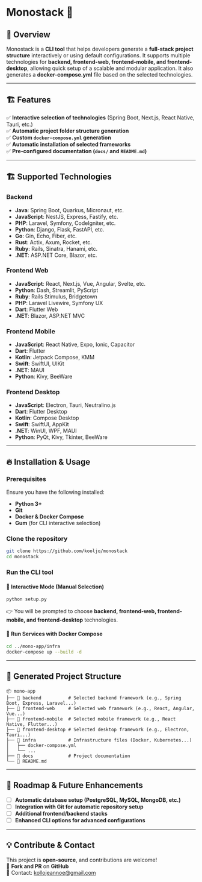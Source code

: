 # **Monostack 🚀**

## 📌 Overview
Monostack is a **CLI tool** that helps developers generate a **full-stack project structure** interactively or using default configurations. It supports multiple technologies for **backend, frontend-web, frontend-mobile, and frontend-desktop**, allowing quick setup of a scalable and modular application. It also generates a **docker-compose.yml** file based on the selected technologies.

---

## 🏗 **Features**
✅ **Interactive selection of technologies** (Spring Boot, Next.js, React Native, Tauri, etc.)  
✅ **Automatic project folder structure generation**  
✅ **Custom `docker-compose.yml` generation**  
✅ **Automatic installation of selected frameworks**  
✅ **Pre-configured documentation (`docs/` and `README.md`)**  

---

## 🏗 Supported Technologies
### **Backend**
- **Java**: Spring Boot, Quarkus, Micronaut, etc.
- **JavaScript**: NestJS, Express, Fastify, etc.
- **PHP**: Laravel, Symfony, CodeIgniter, etc.
- **Python**: Django, Flask, FastAPI, etc.
- **Go**: Gin, Echo, Fiber, etc.
- **Rust**: Actix, Axum, Rocket, etc.
- **Ruby**: Rails, Sinatra, Hanami, etc.
- **.NET**: ASP.NET Core, Blazor, etc.

### **Frontend Web**
- **JavaScript**: React, Next.js, Vue, Angular, Svelte, etc.
- **Python**: Dash, Streamlit, PyScript
- **Ruby**: Rails Stimulus, Bridgetown
- **PHP**: Laravel Livewire, Symfony UX
- **Dart**: Flutter Web
- **.NET**: Blazor, ASP.NET MVC

### **Frontend Mobile**
- **JavaScript**: React Native, Expo, Ionic, Capacitor
- **Dart**: Flutter
- **Kotlin**: Jetpack Compose, KMM
- **Swift**: SwiftUI, UIKit
- **.NET**: MAUI
- **Python**: Kivy, BeeWare

### **Frontend Desktop**
- **JavaScript**: Electron, Tauri, Neutralino.js
- **Dart**: Flutter Desktop
- **Kotlin**: Compose Desktop
- **Swift**: SwiftUI, AppKit
- **.NET**: WinUI, WPF, MAUI
- **Python**: PyQt, Kivy, Tkinter, BeeWare

---

## 🔥 **Installation & Usage**
### **Prerequisites**
Ensure you have the following installed:
- **Python 3+**
- **Git**
- **Docker & Docker Compose**
- **Gum** (for CLI interactive selection)

### **Clone the repository**
```bash
git clone https://github.com/kooljo/monostack
cd monostack
```

### **Run the CLI tool**
#### 🔹 **Interactive Mode (Manual Selection)**
```bash
python setup.py
```
👉 You will be prompted to choose **backend, frontend-web, frontend-mobile, and frontend-desktop** technologies.

#### 🔹 **Run Services with Docker Compose**
```bash
cd ../mono-app/infra
docker-compose up --build -d
```

---

## 📂 **Generated Project Structure**
```
📦 mono-app
├── 📁 backend          # Selected backend framework (e.g., Spring Boot, Express, Laravel...)
├── 📁 frontend-web     # Selected web framework (e.g., React, Angular, Vue...)
├── 📁 frontend-mobile  # Selected mobile framework (e.g., React Native, Flutter...)
├── 📁 frontend-desktop # Selected desktop framework (e.g., Electron, Tauri...)
├── 📁 infra            # Infrastructure files (Docker, Kubernetes...)
│   ├── docker-compose.yml
│   └── ...
├── 📁 docs             # Project documentation
└── 📜 README.md
```

---

## 📌 Roadmap & Future Enhancements
- [ ] **Automatic database setup (PostgreSQL, MySQL, MongoDB, etc.)**
- [ ] **Integration with Git for automatic repository setup**
- [ ] **Additional frontend/backend stacks**
- [ ] **Enhanced CLI options for advanced configurations**

---

## 💡 **Contribute & Contact**
This project is **open-source**, and contributions are welcome!  
👥 **Fork and PR** on **GitHub**  
📩 Contact: [kollojeannoe@gmail.com](mailto:kollojeannoe@gmail.com)